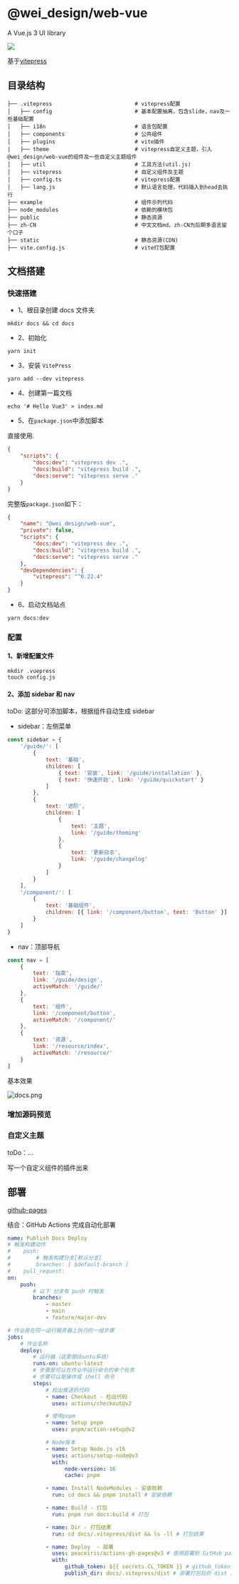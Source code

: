 # @wei_design/web-vue

A Vue.js 3 UI library

<p>
  <a href="http://commitizen.github.io/cz-cli">
    <img src="https://img.shields.io/badge/commitizen-friendly-brightgreen.svg">
  </a>
  <br>
</p>

基于[vitepress](https://vitepress.vuejs.org/)

## 目录结构

```
├── .vitepress                          # vitepress配置
│   ├── config                          # 基本配置抽离，包含slide，nav及一些基础配置
│   ├── i18n                            # 语言包配置
│   ├── components                      # 公共组件
│   ├── plugins                         # vite插件
|   ├── theme                           # vitepress自定义主题，引入@wei_design/web-vue的组件及一些自定义主题组件
│   ├── util                            # 工具方法(util.js)
│   ├── vitepress                       # 自定义组件及主题
│   ├── config.ts                       # vitepress配置
│   ├── lang.js                         # 默认语言处理，代码插入到head去执行
├── example                             # 组件示列代码
├── node_modules                        # 依赖的模块包
├── public                              # 静态资源
├── zh-CN                               # 中文文档md，zh-CN为后期多语言留个口子
├── static                              # 静态资源(CDN)
├── vite.config.js                      # vite打包配置
```

## 文档搭建

### 快速搭建

-   1、根目录创建 docs 文件夹

```shell
mkdir docs && cd docs
```

-   2、初始化

```shell
yarn init
```

-   3、安装 `VitePress`

```shell
yarn add --dev vitepress
```

-   4、创建第一篇文档

```shell
echo '# Hello Vue3' > index.md
```

-   5、在`package.json`中添加脚本

直接使用.

```json
{
    "scripts": {
        "docs:dev": "vitepress dev .",
        "docs:build": "vitepress build .",
        "docs:serve": "vitepress serve ."
    }
}
```

完整版`package.json`如下：

```json
{
    "name": "@wei_design/web-vue",
    "private": false,
    "scripts": {
        "docs:dev": "vitepress dev .",
        "docs:build": "vitepress build .",
        "docs:serve": "vitepress serve ."
    },
    "devDependencies": {
        "vitepress": "^0.22.4"
    }
}
```

-   6、启动文档站点

```shell
yarn docs:dev
```

### 配置

#### 1、新增配置文件

```shell
mkdir .vuepress
touch config.js
```

#### 2、添加 sidebar 和 nav

toDo: 这部分可添加脚本，根据组件自动生成 sidebar

-   sidebar：左侧菜单

```javascript
const sidebar = {
    '/guide/': [
        {
            text: '基础',
            children: [
                { text: '安装', link: '/guide/installation' },
                { text: '快速开始', link: '/guide/quickstart' }
            ]
        },
        {
            text: '进阶',
            children: [
                {
                    text: '主题',
                    link: '/guide/theming'
                },
                {
                    text: '更新日志',
                    link: '/guide/changelog'
                }
            ]
        }
    ],
    '/component/': [
        {
            text: '基础组件',
            children: [{ link: '/component/button', text: 'Button' }]
        }
    ]
}
```

-   nav：顶部导航

```javascript
const nav = [
    {
        text: '指南',
        link: '/guide/design',
        activeMatch: '/guide/'
    },
    {
        text: '组件',
        link: '/component/button',
        activeMatch: '/component/'
    },
    {
        text: '资源',
        link: '/resource/index',
        activeMatch: '/resource/'
    }
]
```

基本效果

![docs.png](../static/doc-start.png)

### 增加源码预览

### 自定义主题

toDo：...

写一个自定义组件的插件出来

## 部署

[github-pages](https://vitepress.vuejs.org/guide/deploying.html#github-pages)

结合：GitHub Actions 完成自动化部署

```yaml
name: Publish Docs Deploy
# 触发构建动作
#    push:
#        # 触发构建分支[默认分支]
#        branches: [ $default-branch ]
#    pull_request:
on:
    push:
        # 以下 分支有 push 时触发
        branches:
            - master
            - main
            - feature/major-dev

# 作业是在同一运行服务器上执行的一组步骤
jobs:
    # 作业名称
    deploy:
        # 运行器（这里是Ubuntu系统）
        runs-on: ubuntu-latest
        # 步骤是可以在作业中运行命令的单个任务
        # 步骤可以是操作或 shell 命令
        steps:
            # 检出推送的代码
            - name: Checkout - 检出代码
              uses: actions/checkout@v2

            # 使用pnpm
            - name: Setup pnpm
              uses: pnpm/action-setup@v2

            # Node版本
            - name: Setup Node.js v16
              uses: actions/setup-node@v3
              with:
                  node-version: 16
                  cache: pnpm

            - name: Install NodeModules - 安装依赖
              run: cd docs && pnpm install # 安装依赖

            - name: Build - 打包
              run: pnpm run docs:build # 打包

            - name: Dir - 打包结果
              run: cd docs/.vitepress/dist && ls -ll # 打包结果

            - name: Deploy  - 部署
              uses: peaceiris/actions-gh-pages@v3 # 使用部署到 GitHub pages 的 action
              with:
                  github_token: ${{ secrets.CL_TOKEN }} # github_token，仓库secrets配置
                  publish_dir: docs/.vitepress/dist # 部署打包后的 dist 目录
```
